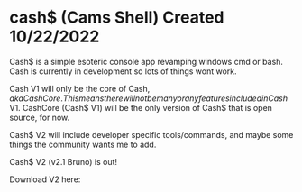 # cash$ (Cams Shell) Created 10/22/2022
Cash$ is a simple esoteric console app revamping windows cmd or bash. Cash is currently in development so lots of things wont work.


Cash V1 will only be the core of Cash$, aka CashCore. This means there will not be many or any features included in Cash$ V1. CashCore (Cash$ V1) will be the only version of Cash$ that is open source, for now.

Cash$ V2 will include developer specific tools/commands, and maybe some things the community wants me to add.

Cash$ V2 (v2.1 Bruno) is out!

Download V2 here: